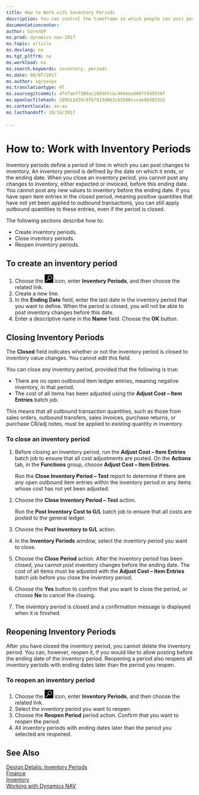 ```yaml
---
title: How to Work with Inventory Periods
description: You can control the timeframe in which people can post post changes to inventory by defining inventory periods.
documentationcenter: 
author: SorenGP
ms.prod: dynamics-nav-2017
ms.topic: article
ms.devlang: na
ms.tgt_pltfrm: na
ms.workload: na
ms.search.keywords: inventory, periods
ms.date: 08/07/2017
ms.author: sgroespe
ms.translationtype: HT
ms.sourcegitcommit: 4fefaef7380ac10836fcac404eea006f55d8556f
ms.openlocfilehash: 289b12d39c9f67913d862cb3500cccae0b3823d2
ms.contentlocale: en-au
ms.lasthandoff: 10/16/2017

---
```

# <a name="how-to-work-with-inventory-periods"></a>How to: Work with Inventory Periods
Inventory periods define a period of time in which you can post changes to inventory. An inventory period is defined by the date on which it ends, or the ending date. When you close an inventory period, you cannot post any changes to inventory, either expected or invoiced, before this ending date. You cannot post any new values to inventory before the ending date. If you have open item entries in the closed period, meaning positive quantities that have not yet been applied to outbound transactions, you can still apply outbound quantities to these entries, even if the period is closed.  

The following sections describe how to:  

* Create inventory periods.  
* Close inventory periods.  
* Reopen inventory periods.  

## <a name="to-create-an-inventory-period"></a>To create an inventory period  
1. Choose the ![Search for Page or Report](media/ui-search/search_small.png "Search for Page or Report icon") icon, enter **Inventory Periods**, and then choose the related link.  
2. Create a new line.  
3. In the **Ending Date** field, enter the last date in the inventory period that you want to define. When the period is closed, you will not be able to post inventory changes before this date.  
4. Enter a descriptive name in the **Name** field. Choose the **OK** button.  

## <a name="closing-inventory-periods"></a>Closing Inventory Periods  
The **Closed** field indicates whether or not the inventory period is closed to inventory value changes. You cannot edit this field.  

You can close any inventory period, provided that the following is true:  

* There are no open outbound item ledger entries, meaning negative inventory, in that period.  
* The cost of all items has been adjusted using the **Adjust Cost – Item Entries** batch job.  

This means that all outbound transaction quantities, such as those from sales orders, outbound transfers, sales invoices, purchase returns, or purchase CR/adj notes, must be applied to existing quantity in inventory.  

### <a name="to-close-an-inventory-period"></a>To close an inventory period  
1. Before closing an inventory period, run the **Adjust Cost – Item Entries** batch job to ensure that all cost adjustments are posted. On the **Actions** tab, in the **Functions** group, choose **Adjust Cost – Item Entries**.  

     Run the **Close Inventory Period – Test** report to determine if there are any open outbound item entries within the inventory period or any items whose cost has not yet been adjusted.  
2. Choose the **Close Inventory Period – Test** action.  

     Run the **Post Inventory Cost to G/L** batch job to ensure that all costs are posted to the general ledger.  
3. Choose the **Post Inventory to G/L** action.  
4. In the **Inventory Periods** window, select the inventory period you want to close.  
5. Choose the **Close Period** action. After the inventory period has been closed, you cannot post inventory changes before the ending date. The cost of all items must be adjusted with the **Adjust Cost – Item Entries** batch job before you close the inventory period.  
6. Choose the **Yes** button to confirm that you want to close the period, or choose **No** to cancel the closing.  
7. The inventory period is closed and a confirmation message is displayed when it is finished.  

## <a name="reopening-inventory-periods"></a>Reopening Inventory Periods  
After you have closed the inventory period, you cannot delete the inventory period. You can, however, reopen it, if you would like to allow posting before the ending date of the inventory period. Reopening a period also reopens all inventory periods with ending dates later than the period you reopen.  

### <a name="to-reopen-an-inventory-period"></a>To reopen an inventory period  
1. Choose the ![Search for Page or Report](media/ui-search/search_small.png "Search for Page or Report icon") icon, enter **Inventory Periods**, and then choose the related link.  
2. Select the inventory period you want to reopen.  
3. Choose the **Reopen Period** period action. Confirm that you want to reopen the period.  
4. All inventory periods with ending dates later than the period you selected are reopened.  

## <a name="see-also"></a>See Also  
[Design Details: Inventory Periods](design-details-inventory-periods.md)  
[Finance](finance.md)  
[Inventory](inventory-manage-inventory.md)  
[Working with Dynamics NAV](ui-work-product.md)

